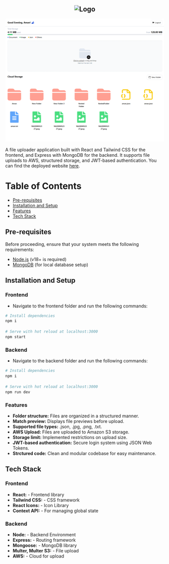 <h2 align="center">
    <img src="./frontend/public/favicon.ico" alt="Logo" width="60" height="60" />
    <br />
</h2>

<div align="center">
    <img src="./frontend/public/illustration.png" alt="Illustration" />
</div>

A file uploader application built with React and Tailwind CSS for the frontend, and Express with MongoDB for the backend. It supports file uploads to AWS, structured storage, and JWT-based authentication. You can find the deployed website [here](https://your-app-url.com).

# Table of Contents

* [Pre-requisites](#pre-requisites)
* [Installation and Setup](#installation-and-setup)
* [Features](#features)
* [Tech Stack](#tech-stack)

## Pre-requisites

Before proceeding, ensure that your system meets the following requirements:

- [Node.js](https://nodejs.org/en/download/) (v18+ is required)
- [MongoDB](https://www.mongodb.com/try/download/community) (for local database setup)

## Installation and Setup

### Frontend  
- Navigate to the frontend folder and run the following commands:

```bash
# Install dependencies
npm i

# Serve with hot reload at localhost:3000
npm start
```

### Backend  
- Navigate to the backend folder and run the following commands:

```bash
# Install dependencies
npm i

# Serve with hot reload at localhost:3000
npm run dev
```

### Features
- <b>Folder structure:</b> Files are organized in a structured manner.
- <b>Match preview:</b> Displays file previews before upload.
- <b>Supported file types:</b> .json, .jpg, .png, .txt.
- <b>AWS Upload:</b> Files are uploaded to Amazon S3 storage.
- <b>Storage limit:</b> Implemented restrictions on upload size.
- <b>JWT-based authentication:</b> Secure login system using JSON Web Tokens.
- <b>Strctured code:</b> Clean and modular codebase for easy maintenance.

## Tech Stack

### Frontend
- <b>React:</b> - Frontend library
- <b>Tailwind CSS:</b> - CSS framework
- <b>React Icons:</b> - Icon Library
- <b>Context API:</b> - For managing global state

### Backend
- <b>Node:</b> - Backend Environment
- <b>Express:</b> - Routing framework
- <b>Mongoose:</b> - MongoDB library
- <b>Multer, Multer S3:</b> - File upload
- <b>AWS:</b> - Cloud for upload

